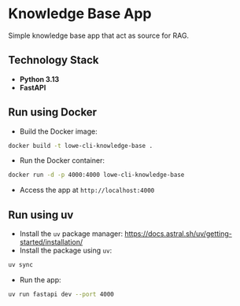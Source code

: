 # Knowledge Base App

Simple knowledge base app that act as source for RAG.

## Technology Stack
- **Python 3.13**
- **FastAPI**

## Run using Docker
- Build the Docker image:
```sh
docker build -t lowe-cli-knowledge-base .
```
- Run the Docker container:
```sh
docker run -d -p 4000:4000 lowe-cli-knowledge-base
```
- Access the app at `http://localhost:4000`

## Run using uv
- Install the `uv` package manager: https://docs.astral.sh/uv/getting-started/installation/
- Install the package using `uv`:
```sh
uv sync
```
- Run the app:
```sh
uv run fastapi dev --port 4000
```